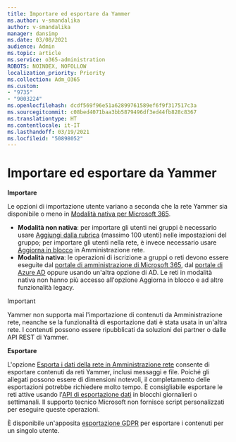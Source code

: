 ```yaml
---
title: Importare ed esportare da Yammer
ms.author: v-smandalika
author: v-smandalika
manager: dansimp
ms.date: 03/08/2021
audience: Admin
ms.topic: article
ms.service: o365-administration
ROBOTS: NOINDEX, NOFOLLOW
localization_priority: Priority
ms.collection: Adm_O365
ms.custom:
- "9735"
- "9003224"
ms.openlocfilehash: dcdf569f96e51a62899761589ef6f9f317517c3a
ms.sourcegitcommit: c08bed4071baa3bb5879496df3ed44fb828c8367
ms.translationtype: HT
ms.contentlocale: it-IT
ms.lasthandoff: 03/19/2021
ms.locfileid: "50898052"
---
```

# <a name="import-and-export-from-yammer"></a>Importare ed esportare da Yammer

**Importare**

Le opzioni di importazione utente variano a seconda che la rete Yammer sia disponibile o meno in [Modalità nativa per Microsoft 365](https://docs.microsoft.com/yammer/configure-your-yammer-network/overview-native-mode).

- **Modalità non nativa**: per importare gli utenti nei gruppi è necessario usare [Aggiungi dalla rubrica](https://support.microsoft.com/office/manage-yammer-community-members-75253554-d0f3-4148-b835-e6a9a8a0c294) (massimo 100 utenti) nelle impostazioni del gruppo; per importare gli utenti nella rete, è invece necessario usare [Aggiorna in blocco](https://docs.microsoft.com/yammer/manage-yammer-users/add-block-or-remove-users) in Amministrazione rete.
- **Modalità nativa**: le operazioni di iscrizione a gruppi o reti devono essere eseguite dal [portale di amministrazione di Microsoft 365](https://docs.microsoft.com/microsoft-365/admin/add-users), dal [portale di Azure AD](https://docs.microsoft.com/azure/active-directory/fundamentals/add-users-azure-active-directory) oppure usando un'altra opzione di AD. Le reti in modalità nativa non hanno più accesso all'opzione Aggiorna in blocco e ad altre funzionalità legacy.

> [!IMPORTANT]
> Yammer non supporta mai l'importazione di contenuti da Amministrazione rete, neanche se la funzionalità di esportazione dati è stata usata in un'altra rete. I contenuti possono essere ripubblicati da soluzioni dei partner o dalle API REST di Yammer.

**Esportare**

L'opzione [Esporta i dati della rete in Amministrazione rete](https://docs.microsoft.com/yammer/manage-security-and-compliance/export-yammer-enterprise-data) consente di esportare contenuti da reti Yammer, inclusi messaggi e file. Poiché gli allegati possono essere di dimensioni notevoli, il completamento delle esportazioni potrebbe richiedere molto tempo. È consigliabile esportare le reti attive usando l'[API di esportazione dati](https://developer.yammer.com/docs/data-export-api) in blocchi giornalieri o settimanali. Il supporto tecnico Microsoft non fornisce script personalizzati per eseguire queste operazioni.

È disponibile un'apposita [esportazione GDPR](https://docs.microsoft.com/yammer/manage-security-and-compliance/gdpr-requests-in-yammer-enterprise) per esportare i contenuti per un singolo utente.